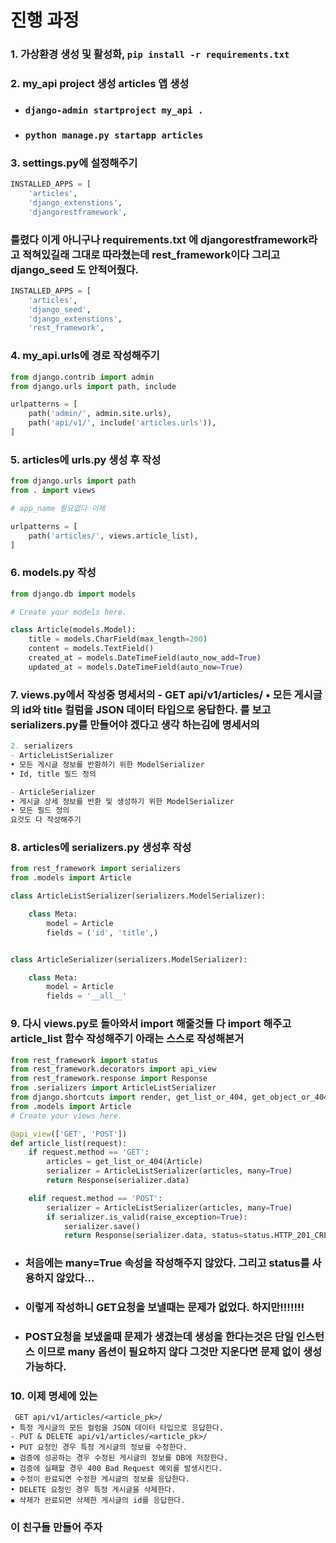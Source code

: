 # 진행 과정



###  1. 가상환경 생성 및 활성화, `pip install -r requirements.txt`

###  2. my_api project 생성 articles 앱 생성

- ### `django-admin startproject my_api .`

- ### `python manage.py startapp articles`

### 3. settings.py에 설정해주기

```python
INSTALLED_APPS = [
    'articles',
    'django_extenstions',
    'djangorestframework',
```

### 틀렸다 이게 아니구나 requirements.txt 에 djangorestframework라고 적혀있길래 그대로 따라쳤는데 rest_framework이다 그리고 django_seed 도 안적어줬다.

```python
INSTALLED_APPS = [
    'articles',
    'django_seed',
    'django_extenstions',
    'rest_framework',
```



### 4. my_api.urls에 경로 작성해주기

```python
from django.contrib import admin
from django.urls import path, include

urlpatterns = [
    path('admin/', admin.site.urls),
    path('api/v1/', include('articles.urls')),
]
```

### 5. articles에 urls.py 생성 후 작성 

```python
from django.urls import path
from . import views

# app_name 필요없다 이제

urlpatterns = [
    path('articles/', views.article_list),
]

```

### 6. models.py 작성

```python
from django.db import models

# Create your models here.

class Article(models.Model):
    title = models.CharField(max_length=200)
    content = models.TextField()
    created_at = models.DateTimeField(auto_now_add=True)
    updated_at = models.DateTimeField(auto_now=True)
```

### 7. views.py에서 작성중 명세서의 - GET api/v1/articles/  • 모든 게시글의 id와 title 컬럼을 JSON 데이터 타입으로 응답한다. 를 보고 serializers.py를 만들어야 겠다고 생각 하는김에  명세서의

```python
2. serializers
- ArticleListSerializer 
• 모든 게시글 정보를 반환하기 위한 ModelSerializer 
• Id, title 필드 정의 

- ArticleSerializer 
• 게시글 상세 정보를 반환 및 생성하기 위한 ModelSerializer
• 모든 필드 정의 
요것도 다 작성해주기
```



### 8. articles에 serializers.py 생성후 작성

```python
from rest_framework import serializers
from .models import Article

class ArticleListSerializer(serializers.ModelSerializer):

    class Meta:
        model = Article
        fields = ('id', 'title',)


class ArticleSerializer(serializers.ModelSerializer):

    class Meta:
        model = Article
        fields = '__all__'
```

### 9. 다시 views.py로 돌아와서 import 해줄것들 다 import 해주고 article_list 함수 작성해주기 아래는 스스로 작성해본거 

```PYTHON
from rest_framework import status
from rest_framework.decorators import api_view
from rest_framework.response import Response
from .serializers import ArticleListSerializer
from django.shortcuts import render, get_list_or_404, get_object_or_404
from .models import Article
# Create your views here.

@api_view(['GET', 'POST'])
def article_list(request):
    if request.method == 'GET':
        articles = get_list_or_404(Article)
        serializer = ArticleListSerializer(articles, many=True)
        return Response(serializer.data)

    elif request.method == 'POST':
        serializer = ArticleListSerializer(articles, many=True)
        if serializer.is_valid(raise_exception=True):
            serializer.save()
            return Response(serializer.data, status=status.HTTP_201_CREATED)
```

- ### 처음에는 many=True 속성을 작성해주지 않았다. 그리고 status를 사용하지 않았다...

- ### 이렇게 작성하니 GET요청을 보낼때는 문제가 없었다. 하지만!!!!!!!

- ### POST요청을 보냈을때 문제가 생겼는데 생성을 한다는것은 단일 인스턴스 이므로 many 옵션이 필요하지 않다 그것만 지운다면 문제 없이 생성 가능하다.



### 10. 이제 명세에 있는

```
 GET api/v1/articles/<article_pk>/ 
• 특정 게시글의 모든 컬럼을 JSON 데이터 타입으로 응답한다.
- PUT & DELETE api/v1/articles/<article_pk>/ 
• PUT 요청인 경우 특정 게시글의 정보를 수정한다.
▪ 검증에 성공하는 경우 수정된 게시글의 정보를 DB에 저장한다.
▪ 검증에 실패할 경우 400 Bad Request 예외를 발생시킨다.
▪ 수정이 완료되면 수정한 게시글의 정보를 응답한다.
• DELETE 요청인 경우 특정 게시글을 삭제한다.
▪ 삭제가 완료되면 삭제한 게시글의 id를 응답한다.
```

### 이 친구들 만들어 주자
